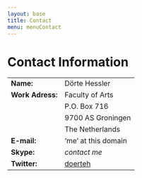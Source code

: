 ```yaml
---
layout: base
title: Contact
menu: menuContact
---
```


Contact Information
===============

<table>
<tbody>
<tr><td style='text-align: left;'><strong>Name:</strong></td><td style='text-align: left;'>D&#246;rte Hessler</td>
</tr>
<tr><td style='text-align: left;'><strong>Work Adress:</strong></td><td style='text-align: left;'>Faculty of Arts</td>
</tr>
<tr><td style='text-align: left;'></td><td style='text-align: left;'>P.O. Box 716</td>

</tr><tr><td style='text-align: left;'></td><td style='text-align: left;'>9700 AS Groningen</td>
</tr><tr><td style='text-align: left;'></td><td style='text-align: left;'>The Netherlands</td>
</tr><tr><td style='text-align: left;'><strong>E-mail:</strong></td><td style='text-align: left;'>&#8216;me&#8217; at this domain</td>
</tr><tr><td style='text-align: left;'><strong>Skype:</strong></td><td style='text-align: left;'><em>contact me</em></td>
</tr><tr><td style='text-align: left;'><strong>Twitter:</strong></td><td style='text-align: left;'><a href="http://twitter.com/doerteh">doerteh</a></td>

</tr></tbody></table>


